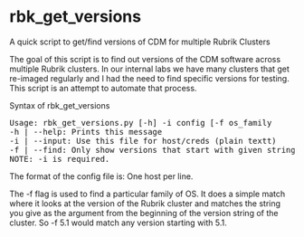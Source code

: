 # rbk_get_versions
A quick script to get/find versions of CDM for multiple Rubrik Clusters

The goal of this script is to find out versions of the CDM software across multiple Rubrik clusters.  In our internal
labs we have many clusters that get re-imaged regularly and I had the need to find specific versions for testing.  This
script is an attempt to automate that process.

Syntax of rbk_get_versions
<pre>
Usage: rbk_get_versions.py [-h] -i config [-f os_family
-h | --help: Prints this message
-i | --input: Use this file for host/creds (plain textt)
-f | --find: Only show versions that start with given string
NOTE: -i is required.
</pre>

The format of the config file is:
One host per line.

The -f flag is used to find a particular family of OS.  It does a simple match where it looks at the version of the Rubrik
cluster and matches the string you give as the argument from the beginning of the version string of the cluster.  So
-f 5.1 would match any version starting with 5.1.
